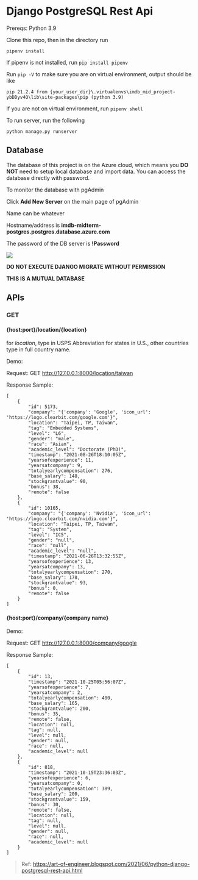 # Django PostgreSQL Rest Api

Prereqs: Python 3.9

Clone this repo, then in the directory run

    pipenv install

If pipenv is not installed, run `pip install pipenv`

Run `pip -V` to make sure you are on virtual environment, output should be like

```
pip 21.2.4 from {your_user_dir}\.virtualenvs\imdb_mid_project-ybDDyv4O\lib\site-packages\pip (python 3.9)
```

If you are not on virtual environment, run `pipenv shell`

To run server, run the following

`python manage.py runserver`

## Database

The database of this project is on the Azure cloud, which means you **DO NOT** need to setup local database and import data. You can access the database directly with password.

To monitor the database with pgAdmin

Click **Add New Server** on the main page of pgAdmin

Name can be whatever

Hostname/address is **imdb-midterm-postgres.postgres.database.azure.com**

The password of the DB server is **!Password**

![](https://i.gyazo.com/57f5a53d4438f17e927336bb41731acb.png)

**DO NOT EXECUTE DJANGO MIGRATE WITHOUT PERMISSION**

**THIS IS A MUTUAL DATABASE**

## APIs

### GET

#### {host:port}/location/{location}

for _location_, type in USPS Abbreviation for states in U.S., other countries type in full country name.

Demo:

Request: GET http://127.0.0.1:8000/location/taiwan

Response Sample:

    [
        {
            "id": 5173,
            "company": "{'company': 'Google', 'icon_url': 'https://logo.clearbit.com/google.com'}",
            "location": "Taipei, TP, Taiwan",
            "tag": "Embedded Systems",
            "level": "L6",
            "gender": "male",
            "race": "Asian",
            "academic_level": "Doctorate (PhD)",
            "timestamp": "2021-08-26T18:10:05Z",
            "yearsofexperience": 11,
            "yearsatcompany": 9,
            "totalyearlycompensation": 276,
            "base_salary": 148,
            "stockgrantvalue": 90,
            "bonus": 38,
            "remote": false
        },
        {
            "id": 10165,
            "company": "{'company': 'Nvidia', 'icon_url': 'https://logo.clearbit.com/nvidia.com'}",
            "location": "Taipei, TP, Taiwan",
            "tag": "System",
            "level": "IC5",
            "gender": "null",
            "race": "null",
            "academic_level": "null",
            "timestamp": "2021-06-26T13:32:55Z",
            "yearsofexperience": 13,
            "yearsatcompany": 13,
            "totalyearlycompensation": 270,
            "base_salary": 178,
            "stockgrantvalue": 93,
            "bonus": 0,
            "remote": false
        }
    ]

#### {host:port}/company/{company name}

Demo:

Request: GET http://127.0.0.1:8000/company/google

Response Sample:

    [
        {
            "id": 13,
            "timestamp": "2021-10-25T05:56:07Z",
            "yearsofexperience": 7,
            "yearsatcompany": 2,
            "totalyearlycompensation": 400,
            "base_salary": 165,
            "stockgrantvalue": 200,
            "bonus": 35,
            "remote": false,
            "location": null,
            "tag": null,
            "level": null,
            "gender": null,
            "race": null,
            "academic_level": null
        },
        {
            "id": 818,
            "timestamp": "2021-10-15T23:36:03Z",
            "yearsofexperience": 6,
            "yearsatcompany": 0,
            "totalyearlycompensation": 389,
            "base_salary": 200,
            "stockgrantvalue": 159,
            "bonus": 30,
            "remote": false,
            "location": null,
            "tag": null,
            "level": null,
            "gender": null,
            "race": null,
            "academic_level": null
        }
    ]

> Ref: https://art-of-engineer.blogspot.com/2021/06/python-django-postgresql-rest-api.html
